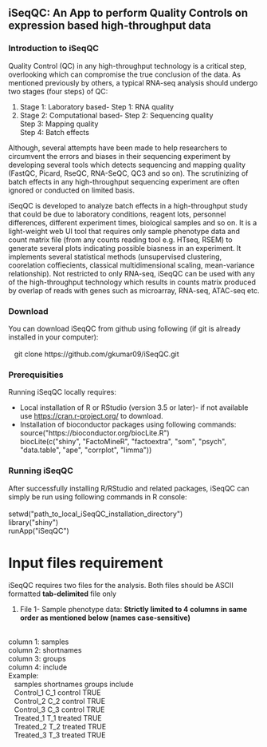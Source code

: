 ## iSeqQC: An App to perform Quality Controls on expression based high-throughput data  

### Introduction to iSeqQC
Quality Control (QC) in any high-throughput technology is a critical step, overlooking which can compromise the true conclusion of the data. As mentioned previously by others, a typical RNA-seq analysis should undergo two stages (four steps) of QC: 
1) Stage 1: Laboratory based- Step 1: RNA quality
2) Stage 2: Computational based- Step 2: Sequencing quality <br/>
                                 Step 3: Mapping quality <br/>
                                 Step 4: Batch effects 

Although, several attempts have been made to help researchers to circumvent the errors and biases in their sequencing experiment by developing several tools which detects sequencing and mapping quality (FastQC, Picard, RseQC, RNA-SeQC, QC3 and so on). The scrutinizing of batch effects in any high-throughput sequencing experiment are often ignored or conducted on limited basis.  

iSeqQC is developed to analyze batch effects in a high-throughput study that could be due to laboratory conditions, reagent lots, personnel differences, different experiment times, biological samples and so on. It is a light-weight web UI tool that requires only sample phenotype data and count matrix file (from any counts reading tool e.g. HTseq, RSEM) to generate several plots indicating possible biasness in an experiment. It implements several statistical methods (unsupervised clustering, coorelation coffiecients, classical multidimensional scaling, mean-variance relationship). Not restricted to only RNA-seq, iSeqQC can be used with any of the high-throughput technology which results in counts matrix produced by overlap of reads with genes such as microarray, RNA-seq, ATAC-seq etc.    

### Download
You can download iSeqQC from github using following (if git is already installed in your computer):<br/>
<br/>
&nbsp;&nbsp;&nbsp;git clone https://<span></span>github.com/gkumar09/iSeqQC.git

### Prerequisities
Running iSeqQC locally requires: 
- Local installation of R or RStudio (version 3.5 or later)- if not available use https://cran.r-project.org/ to download.
- Installation of bioconductor packages using following commands: <br/>
     source("https://<span></span>bioconductor.org/biocLite.R") <br/>
     biocLite(c("shiny", "FactoMineR", "factoextra", "som", "psych", "data.table", "ape", "corrplot", "limma"))

### Running iSeqQC
After successfully installing R/RStudio and related packages, iSeqQC can simply be run using following commands in R console:<br/>
<br/>
setwd("path_to_local_iSeqQC_installation_directory") <br/>
library("shiny")<br/>
runApp("iSeqQC")
  
##

# Input files requirement
iSeqQC requires two files for the analysis. Both files should be ASCII formatted **tab-delimited** file only
1. File 1- Sample phenotype data: **Strictly limited to 4 columns in same order as mentioned below (names case-sensitive)** 
<br/>
column 1: samples<br/>
column 2: shortnames<br/>
column 3: groups<br/>
column 4: include
</br>
Example:
<br/>
&nbsp;&nbsp;&nbsp;samples shortnames  groups  include<br/>
&nbsp;&nbsp;&nbsp;Control_1	C_1	control	TRUE<br/>
&nbsp;&nbsp;&nbsp;Control_2	C_2	control	TRUE<br/>
&nbsp;&nbsp;&nbsp;Control_3	C_3	control	TRUE<br/>
&nbsp;&nbsp;&nbsp;Treated_1	T_1	treated	TRUE<br/>
&nbsp;&nbsp;&nbsp;Treated_2	T_2	treated	TRUE<br/>
&nbsp;&nbsp;&nbsp;Treated_3	T_3	treated	TRUE<br/>




